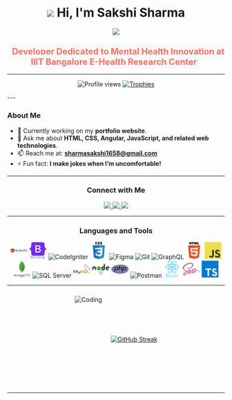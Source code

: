 <h1 align="center"> 
  <img src="https://media.giphy.com/media/hvRJCLFzcasrR4ia7z/giphy.gif" width="30px"> Hi, I'm <strong>Sakshi Sharma</strong>
</h1>

<p align="center">
  <img src="https://readme-typing-svg.herokuapp.com?color=%2336BCF7&size=24&center=true&vCenter=true&width=500&lines=Welcome+to+my+profile!;I'm+a+web+developer">
</p>

<h3 align="center">
  <span style="font-size: 1.2em; font-weight: bold; color: #FF6F61; background-color: #f8f9fa; padding: 5px 10px; border-radius: 5px;">
    Developer Dedicated to Mental Health Innovation at IIIT Bangalore E-Health Research Center
  </span>
</h3>


---

<p align="center">
  <img src="https://komarev.com/ghpvc/?username=sakshi1658&label=Profile%20views&color=0e75b6&style=flat" alt="Profile views" />
  <a href="https://github.com/ryo-ma/github-profile-trophy"><img src="https://github-profile-trophy.vercel.app/?username=sakshi1658&theme=flat&no-frame=true&margin-w=15&margin-h=15" alt="Trophies" /></a>
</p>
---

### About Me
- 🌱 Currently working on my **portfolio website**.
- 💬 Ask me about **HTML, CSS, Angular, JavaScript, and related web technologies**.
- 📫 Reach me at: **sharmasakshi1658@gmail.com**
- ⚡ Fun fact: **I make jokes when I’m uncomfortable!**

---

<h3 align="center">Connect with Me</h3>
<p align="center">
  <a href="https://twitter.com/itisakshi" target="_blank">
    <img src="https://img.shields.io/badge/Twitter-%231DA1F2.svg?style=for-the-badge&logo=twitter&logoColor=white"/>
  </a>
<a href="https://www.linkedin.com/in/sakshi-sharma-b80572231" target="_blank">
  <img src="https://img.shields.io/badge/LinkedIn-%230077B5.svg?style=for-the-badge&logo=linkedin&logoColor=white" />
</a>

  <a href="https://instagram.com/it_isakshi" target="_blank">
    <img src="https://img.shields.io/badge/Instagram-%23E4405F.svg?style=for-the-badge&logo=instagram&logoColor=white"/>
  </a>
</p>

---

<h3 align="center">Languages and Tools</h3>
<p align="center">
  <img src="https://raw.githubusercontent.com/devicons/devicon/master/icons/angularjs/angularjs-original-wordmark.svg" alt="Angular" width="40" height="40"/>
  <img src="https://raw.githubusercontent.com/devicons/devicon/master/icons/bootstrap/bootstrap-plain-wordmark.svg" alt="Bootstrap" width="40" height="40"/>
  <img src="https://cdn.worldvectorlogo.com/logos/codeigniter.svg" alt="CodeIgniter" width="40" height="40"/>
  <img src="https://raw.githubusercontent.com/devicons/devicon/master/icons/css3/css3-original-wordmark.svg" alt="CSS3" width="40" height="40"/>
  <img src="https://www.vectorlogo.zone/logos/figma/figma-icon.svg" alt="Figma" width="40" height="40"/>
  <img src="https://www.vectorlogo.zone/logos/git-scm/git-scm-icon.svg" alt="Git" width="40" height="40"/>
  <img src="https://www.vectorlogo.zone/logos/graphql/graphql-icon.svg" alt="GraphQL" width="40" height="40"/>
  <img src="https://raw.githubusercontent.com/devicons/devicon/master/icons/html5/html5-original-wordmark.svg" alt="HTML5" width="40" height="40"/>
  <img src="https://raw.githubusercontent.com/devicons/devicon/master/icons/javascript/javascript-original.svg" alt="JavaScript" width="40" height="40"/>
  <img src="https://raw.githubusercontent.com/devicons/devicon/master/icons/mongodb/mongodb-original-wordmark.svg" alt="MongoDB" width="40" height="40"/>
  <img src="https://www.svgrepo.com/show/303229/microsoft-sql-server-logo.svg" alt="SQL Server" width="40" height="40"/>
  <img src="https://raw.githubusercontent.com/devicons/devicon/master/icons/mysql/mysql-original-wordmark.svg" alt="MySQL" width="40" height="40"/>
  <img src="https://raw.githubusercontent.com/devicons/devicon/master/icons/nodejs/nodejs-original-wordmark.svg" alt="Node.js" width="40" height="40"/>
  <img src="https://raw.githubusercontent.com/devicons/devicon/master/icons/php/php-original.svg" alt="PHP" width="40" height="40"/>
  <img src="https://www.vectorlogo.zone/logos/getpostman/getpostman-icon.svg" alt="Postman" width="40" height="40"/>
  <img src="https://raw.githubusercontent.com/devicons/devicon/master/icons/react/react-original-wordmark.svg" alt="React" width="40" height="40"/>
  <img src="https://raw.githubusercontent.com/devicons/devicon/master/icons/sass/sass-original.svg" alt="Sass" width="40" height="40"/>
  <img src="https://raw.githubusercontent.com/devicons/devicon/master/icons/typescript/typescript-original.svg" alt="TypeScript" width="40" height="40"/>
</p>


---

<div align="center" style="display: flex; flex-direction: row; align-items: center; justify-content: center; flex-wrap: wrap;">
  <img src="https://raw.githubusercontent.com/handeebrar/handeebrar/master/img/study.gif" alt="Coding" height="200" style="margin: 10px;" />

  <a href="https://git.io/streak-stats">
    <img src="https://streak-stats.demolab.com/?user=sakshi1658" alt="GitHub Streak" height="200" style="margin: 10px;" />
  </a>
</div>



---
